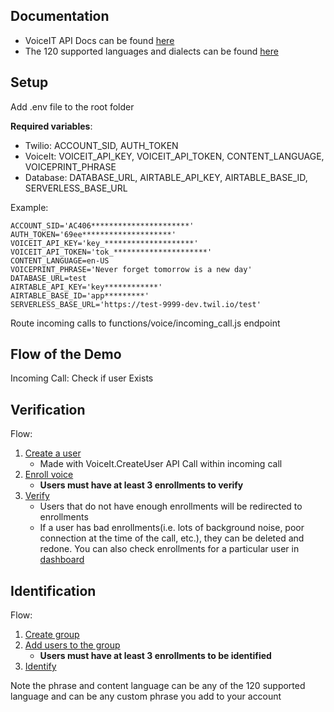 ## Documentation 

* VoiceIT API Docs can be found [here](https://api.voiceit.io)
* The 120 supported languages and dialects can be found [here](https://api.voiceit.io/#content-languages-with-upcharge) 

## Setup 

Add .env file to the root folder

**Required variables**: 
* Twilio: ACCOUNT_SID, AUTH_TOKEN
* VoiceIt: VOICEIT_API_KEY, VOICEIT_API_TOKEN, CONTENT_LANGUAGE, VOICEPRINT_PHRASE
* Database: DATABASE_URL, AIRTABLE_API_KEY, AIRTABLE_BASE_ID, SERVERLESS_BASE_URL 

Example: 
```
ACCOUNT_SID='AC406**********************'
AUTH_TOKEN='69ee********************'
VOICEIT_API_KEY='key_********************'
VOICEIT_API_TOKEN='tok_*********************'
CONTENT_LANGUAGE=en-US
VOICEPRINT_PHRASE='Never forget tomorrow is a new day'
DATABASE_URL=test
AIRTABLE_API_KEY='key************'
AIRTABLE_BASE_ID='app*********'
SERVERLESS_BASE_URL='https://test-9999-dev.twil.io/test'
```

Route incoming calls to functions/voice/incoming_call.js endpoint

## Flow of the Demo 

Incoming Call: Check if user Exists


## Verification 

Flow: 
1. [Create a user](https://api.voiceit.io/?javascript#create-a-user)
    - Made with VoiceIt.CreateUser API Call within incoming call
2. [Enroll voice](https://api.voiceit.io/?javascript#create-voice-enrollment-by-url)
    - **Users must have at least 3 enrollments to verify**
3. [Verify](https://api.voiceit.io/?javascript#verify-a-user-s-voice-by-url)
    - Users that do not have enough enrollments will be redirected to enrollments
    - If a user has bad enrollments(i.e. lots of background noise, poor connection at the time of the call, etc.), they can be deleted and redone. You can also check enrollments for a particular user in [dashboard](dashboard.voiceit.io)

## Identification

Flow: 
1. [Create group](https://api.voiceit.io/?javascript#create-a-group)
2. [Add users to the group](https://api.voiceit.io/?javascript#create-a-group)
    - **Users must have at least 3 enrollments to be identified**
3. [Identify](https://api.voiceit.io/?javascript#identify-a-user-s-voice-by-url)

Note the phrase and content language can be any of the 120 supported language and can be any custom phrase you add to your account